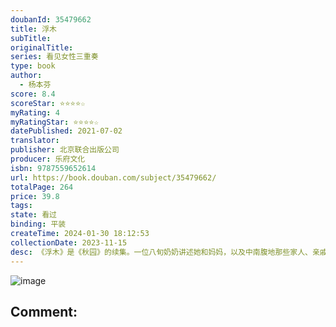 ```yaml
---
doubanId: 35479662
title: 浮木
subTitle: 
originalTitle: 
series: 看见女性三重奏
type: book
author: 
  - 杨本芬
score: 8.4
scoreStar: ⭐⭐⭐⭐☆
myRating: 4
myRatingStar: ⭐⭐⭐⭐☆
datePublished: 2021-07-02
translator: 
publisher: 北京联合出版公司
producer: 乐府文化
isbn: 9787559652614
url: https://book.douban.com/subject/35479662/
totalPage: 264
price: 39.8
tags: 
state: 看过
binding: 平装
createTime: 2024-01-30 18:12:53
collectionDate: 2023-11-15
desc: 《浮木》是《秋园》的续集。一位八旬奶奶讲述她和妈妈，以及中南腹地那些家人、亲戚、乡亲们的故事，在那样的年代里，人们像水中的浮木般起起伏伏、随波逐流、挣扎求生，他们的命运在大时代中载浮载沉、漂泊无向，有的从此破碎，有的尚有一线生机。文字中涉及的人物，其生命多数不复存在， 恰如泡影破灭于水面，闪电消失于天空。作者通过回忆，讲述了中国人民生生不息的坚韧与美好，这一生，像是一颗露珠的记忆，微小，短暂。但在露珠破灭之前，那也是闪耀着晶亮光芒的，是一个完整的宇宙。杨本芬，1940年出生于湖南湘阴，17岁考入湘阴工业学校，后进入江西共大分校，未及毕业即下放江西农村。此后数十年为生计奔忙，相夫教子，后从某汽车运输公司退休。花甲之年开始写作，在《红豆》《滇池》等刊物上发表过短篇小说。2020年出版的处女作《秋园》，讲述了主人公秋园这位普通中国女性一生的故事，并以她的经历串联起百年中国的沧桑，深情而悲悯地描绘了底层乡间人物对苦难的承受与抵抗。
---
```


![image](assets/s33921954.jpg)

Comment: 
---



